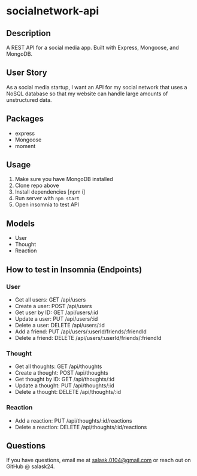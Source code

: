 # socialnetwork-api

## Description
A REST API for a social media app. Built with Express, Mongoose, and MongoDB.

## User Story
As a social media startup, I want an API for my social network that uses a NoSQL database so that my website can handle large amounts of unstructured data.

## Packages
- express
- Mongoose
- moment

## Usage

1. Make sure you have MongoDB installed
2. Clone repo above 
3. Install dependencies [npm i] 
4. Run server with ```npm start``` 
5. Open insomnia to test API

## Models
- User
- Thought 
- Reaction

## How to test in Insomnia (Endpoints)

### User

- Get all users: GET /api/users
- Create a user: POST /api/users
- Get user by ID: GET /api/users/:id
- Update a user: PUT /api/users/:id
- Delete a user: DELETE /api/users/:id
- Add a friend: PUT /api/users/:userId/friends/:friendId
- Delete a friend: DELETE /api/users/:userId/friends/:friendId

### Thought

- Get all thoughts: GET /api/thoughts
- Create a thought: POST /api/thoughts
- Get thought by ID: GET /api/thoughts/:id
- Update a thought: PUT /api/thoughts/:id
- Delete a thought: DELETE /api/thoughts/:id


### Reaction

- Add a reaction: PUT /api/thoughts/:id/reactions
- Delete a reaction: DELETE /api/thoughts/:id/reactions

## Questions

If you have questions, email me at salask.0104@gmail.com or reach out on GitHub @ salask24.

